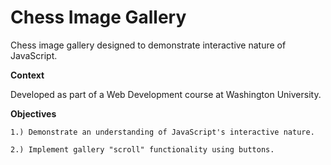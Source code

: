 # Chess Image Gallery
 Chess image gallery designed to demonstrate interactive nature of JavaScript.


**Context**

Developed as part of a Web Development course at Washington University.

**Objectives**

    1.) Demonstrate an understanding of JavaScript's interactive nature.

    2.) Implement gallery "scroll" functionality using buttons.